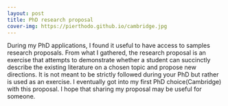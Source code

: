 ```yaml
---
layout: post
title: PhD research proposal
cover-img: https://pierthodo.github.io/cambridge.jpg
---
```


During my PhD applications, I found it useful to have access to samples research proposals. From what I gathered, the research proposal is an exercise that attempts to demonstrate whether a student can succinctly describe the existing literature on a chosen topic and propose new directions. It is not meant to be strictly followed during your PhD but rather is used as an exercise. I eventually got into my first PhD choice(Cambridge) with this proposal. I hope that sharing my proposal may be useful for someone.


<div id="pdf" style="height: 800px;"></div>
<script src="/js/pdfobject.min.js"></script>
<script>
PDFObject.embed("https://pierthodo.github.io/Research_proposal_cambridge.pdf", "#pdf");
</script>